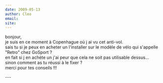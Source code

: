 ```yaml
---
date: 2009-05-13
author: Cleo
email: 
site: 
---
```


<p>bonjour,<br />
je suis en ce moment à Copenhague où j ai vu cet anti-vol.<br />
sais tu si je peux en acheter un l'installer sur le modèle de vélo qui s'appelle &quot;Retro&quot; chez GoSport ?<br />
en fait si j en achète un j'ai peur que cela ne soit pas utilisable dessus...<br />
sinon comment as tu réussi à le fixer ?<br />
merci pour tes conseils !!!</p>
---